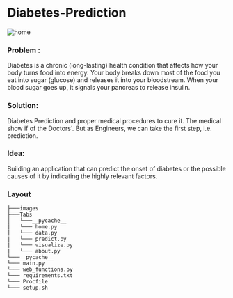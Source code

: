 # Diabetes-Prediction

![home](https://user-images.githubusercontent.com/64016811/198817377-0eef049f-5ef0-414e-97e1-a1cba823346f.png)

### Problem : 

Diabetes is a chronic (long-lasting) health condition that affects how your body turns food into energy. Your body breaks down most of the food you eat into sugar (glucose) and releases it into your bloodstream. When your blood sugar goes up, it signals your pancreas to release insulin.

### Solution:

Diabetes Prediction and proper medical procedures to cure it. The medical show if of the Doctors'. But as Engineers, we can take the first step, i.e. prediction.

### Idea: 
Building an application that can predict the onset of diabetes or the possible causes of it by indicating the highly relevant factors. 

### Layout

```
├───images
├───Tabs
│   └───__pycache__
|   └─── home.py
|   └─── data.py
|   └─── predict.py
|   └─── visualize.py
|   └─── about.py
└───__pycache__
└─── main.py
└─── web_functions.py
└─── requirements.txt
└─── Procfile
└─── setup.sh
```



